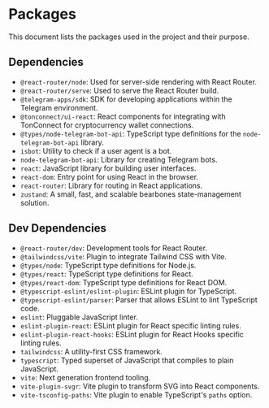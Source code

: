 # Packages

This document lists the packages used in the project and their purpose.

## Dependencies

*   `@react-router/node`: Used for server-side rendering with React Router.
*   `@react-router/serve`: Used to serve the React Router build.
*   `@telegram-apps/sdk`: SDK for developing applications within the Telegram environment.
*   `@tonconnect/ui-react`: React components for integrating with TonConnect for cryptocurrency wallet connections.
*   `@types/node-telegram-bot-api`: TypeScript type definitions for the `node-telegram-bot-api` library.
*   `isbot`: Utility to check if a user agent is a bot.
*   `node-telegram-bot-api`: Library for creating Telegram bots.
*   `react`: JavaScript library for building user interfaces.
*   `react-dom`: Entry point for using React in the browser.
*   `react-router`: Library for routing in React applications.
*   `zustand`: A small, fast, and scalable bearbones state-management solution.

## Dev Dependencies

*   `@react-router/dev`: Development tools for React Router.
*   `@tailwindcss/vite`: Plugin to integrate Tailwind CSS with Vite.
*   `@types/node`: TypeScript type definitions for Node.js.
*   `@types/react`: TypeScript type definitions for React.
*   `@types/react-dom`: TypeScript type definitions for React DOM.
*   `@typescript-eslint/eslint-plugin`: ESLint plugin for TypeScript.
*   `@typescript-eslint/parser`: Parser that allows ESLint to lint TypeScript code.
*   `eslint`: Pluggable JavaScript linter.
*   `eslint-plugin-react`: ESLint plugin for React specific linting rules.
*   `eslint-plugin-react-hooks`: ESLint plugin for React Hooks specific linting rules.
*   `tailwindcss`: A utility-first CSS framework.
*   `typescript`: Typed superset of JavaScript that compiles to plain JavaScript.
*   `vite`: Next generation frontend tooling.
*   `vite-plugin-svgr`: Vite plugin to transform SVG into React components.
*   `vite-tsconfig-paths`: Vite plugin to enable TypeScript's `paths` option.
